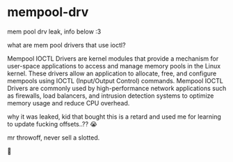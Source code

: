 # mempool-drv
mem pool drv leak, info below :3 

what are mem pool drivers that use ioctl?

Mempool IOCTL Drivers are kernel modules that provide a mechanism for user-space applications to access and manage memory pools in the Linux kernel. These drivers allow an application to allocate, free, and configure mempools using IOCTL (Input/Output Control) commands. Mempool IOCTL Drivers are commonly used by high-performance network applications such as firewalls, load balancers, and intrusion detection systems to optimize memory usage and reduce CPU overhead.

why it was leaked, kid that bought this is a retard and used me for learning to update fucking offsets..?? 😭

mr throwoff, never sell a slotted. 

:clown_face:

